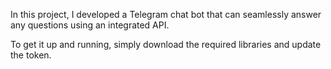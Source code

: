 In this project, I developed a Telegram chat bot that can seamlessly answer any questions using an integrated API.

To get it up and running, simply download the required libraries and update the token.
